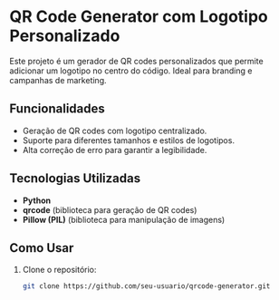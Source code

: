 # QR Code Generator com Logotipo Personalizado

Este projeto é um gerador de QR codes personalizados que permite adicionar um logotipo no centro do código. Ideal para branding e campanhas de marketing.

## Funcionalidades

- Geração de QR codes com logotipo centralizado.
- Suporte para diferentes tamanhos e estilos de logotipos.
- Alta correção de erro para garantir a legibilidade.

## Tecnologias Utilizadas

- **Python**
- **qrcode** (biblioteca para geração de QR codes)
- **Pillow (PIL)** (biblioteca para manipulação de imagens)

## Como Usar

1. Clone o repositório:
   ```bash
   git clone https://github.com/seu-usuario/qrcode-generator.git
